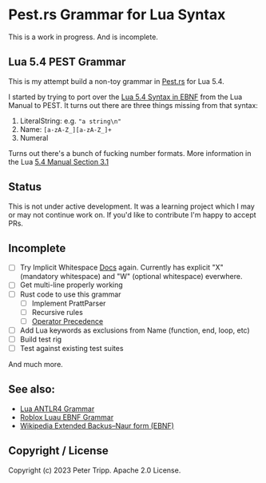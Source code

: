 # Pest.rs Grammar for Lua Syntax

This is a work in progress. And is incomplete.

## Lua 5.4 PEST Grammar

This is my attempt build a non-toy grammar in [Pest.rs](https://pest.rs) for Lua 5.4.

I started by trying to port over the [Lua 5.4 Syntax in EBNF](https://www.lua.org/manual/5.4/manual.html#9)
from the Lua Manual to PEST.  It turns out there are three things missing from that syntax:

1. LiteralString: e.g. `"a string\n"`
2. Name: `[a-zA-Z_][a-zA-Z_]+`
3. Numeral

Turns out there's a bunch of fucking number formats.
More information in the Lua [5.4 Manual Section 3.1](https://www.lua.org/manual/5.4/manual.html#3.1)

## Status

This is not under active development.
It was a learning project which I may or may not continue work on.
If you'd like to contribute I'm happy to accept PRs.

## Incomplete

- [ ] Try Implicit Whitespace [Docs](https://pest.rs/book/grammars/syntax.html#implicit-whitespace)
again. Currently has explicit "X" (mandatory whitespace) and "W" (optional whitespace) everwhere.
- [ ] Get multi-line properly working
- [ ] Rust code to use this grammar
    - [ ] Implement PrattParser
    - [ ] Recursive rules
    - [ ] [Operator Precedence](https://pest.rs/book/precedence.html)
- [ ] Add Lua keywords as exclusions from Name (function, end, loop, etc)
- [ ] Build test rig
- [ ] Test against existing test suites

And much more.

## See also:

* [Lua ANTLR4 Grammar](https://github.com/antlr/grammars-v4/blob/master/lua/Lua.g4)
* [Roblox Luau EBNF Grammar](https://github.com/Roblox/luau/blob/master/docs/_pages/grammar.md)
* [Wikipedia Extended Backus–Naur form (EBNF)](https://en.wikipedia.org/wiki/Extended_Backus%E2%80%93Naur_form)

## Copyright / License

Copyright (c) 2023 Peter Tripp. Apache 2.0 License.
